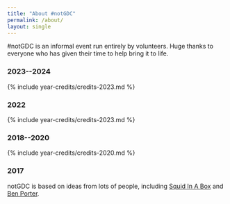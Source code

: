 ```yaml
---
title: "About #notGDC"
permalink: /about/
layout: single
---
```


#notGDC is an informal event run entirely by volunteers. Huge thanks to everyone
who has given their time to help bring it to life. 

### 2023--2024

{% include year-credits/credits-2023.md %}


### 2022

{% include year-credits/credits-2023.md %}

### 2018--2020

{% include year-credits/credits-2020.md %}

### 2017

notGDC is based on ideas from lots of people, including [Squid In A Box](https://twitter.com/squidinabox/status/176983168027598848) and [Ben Porter](https://eigenbom.github.io/notgdc2017/).


